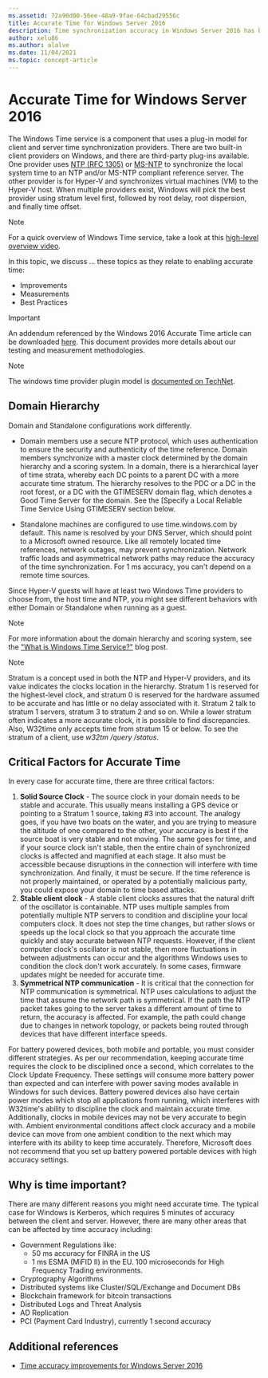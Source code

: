 ```yaml
---
ms.assetid: 72a90d00-56ee-48a9-9fae-64cbad29556c
title: Accurate Time for Windows Server 2016
description: Time synchronization accuracy in Windows Server 2016 has been improved substantially, while maintaining full backwards NTP compatibility with older Windows versions.
author: xelu86
ms.author: alalve
ms.date: 11/04/2021
ms.topic: concept-article
---
```


# Accurate Time for Windows Server 2016

The Windows Time service is a component that uses a plug-in model for client and server time synchronization providers. There are two built-in client providers on Windows, and there are third-party plug-ins available. One provider uses [NTP (RFC 1305)](https://tools.ietf.org/html/rfc1305) or [MS-NTP](/openspecs/windows_protocols/ms-sntp/8106cb73-ab3a-4542-8bc8-784dd32031cc) to synchronize the local system time to an NTP and/or MS-NTP compliant reference server. The other provider is for Hyper-V and synchronizes virtual machines (VM) to the Hyper-V host. When multiple providers exist, Windows will pick the best provider using stratum level first, followed by root delay, root dispersion, and finally time offset.

> [!NOTE]
> For a quick overview of Windows Time service, take a look at this [high-level overview video](https://aka.ms/WS2016TimeVideo).

In this topic, we discuss ... these topics as they relate to enabling accurate time:

- Improvements
- Measurements
- Best Practices

> [!IMPORTANT]
> An addendum referenced by the Windows 2016 Accurate Time article can be downloaded [here](https://windocs.blob.core.windows.net/windocs/WindowsTimeSyncAccuracy_Addendum.pdf). This document provides more details about our testing and measurement methodologies.

> [!NOTE]
> The windows time provider plugin model is [documented on TechNet](/windows/win32/sysinfo/time-provider).

## Domain Hierarchy

Domain and Standalone configurations work differently.

- Domain members use a secure NTP protocol, which uses authentication to ensure the security and authenticity of the time reference. Domain members synchronize with a master clock determined by the domain hierarchy and a scoring system. In a domain, there is a hierarchical layer of time strata, whereby each DC points to a parent DC with a more accurate time stratum. The hierarchy resolves to the PDC or a DC in the root forest, or a DC with the GTIMESERV domain flag, which denotes a Good Time Server for the domain. See the [Specify a Local Reliable Time Service Using GTIMESERV section below.

- Standalone machines are configured to use time.windows.com by default. This name is resolved by your DNS Server, which should point to a Microsoft owned resource. Like all remotely located time references, network outages, may prevent synchronization. Network traffic loads and asymmetrical network paths may reduce the accuracy of the time synchronization. For 1 ms accuracy, you can't depend on a remote time sources.

Since Hyper-V guests will have at least two Windows Time providers to choose from, the host time and NTP, you might see different behaviors with either Domain or Standalone when running as a guest.

> [!NOTE]
> For more information about the domain hierarchy and scoring system, see the ["What is Windows Time Service?"](/archive/blogs/w32time/what-is-windows-time-service) blog post.

> [!NOTE]
> Stratum is a concept used in both the NTP and Hyper-V providers, and its value indicates the clocks location in the hierarchy. Stratum 1 is reserved for the highest-level clock, and stratum 0 is reserved for the hardware assumed to be accurate and has little or no delay associated with it. Stratum 2 talk to stratum 1 servers, stratum 3 to stratum 2 and so on. While a lower stratum often indicates a more accurate clock, it is possible to find discrepancies. Also, W32time only accepts time from stratum 15 or below. To see the stratum of a client, use *w32tm /query /status*.

## Critical Factors for Accurate Time

In every case for accurate time, there are three critical factors:

1. **Solid Source Clock** - The source clock in your domain needs to be stable and accurate. This usually means installing a GPS device or pointing to a Stratum 1 source, taking #3 into account. The analogy goes, if you have two boats on the water, and you are trying to measure the altitude of one compared to the other, your accuracy is best if the source boat is very stable and not moving. The same goes for time, and if your source clock isn't stable, then the entire chain of synchronized clocks is affected and magnified at each stage. It also must be accessible because disruptions in the connection will interfere with time synchronization. And finally, it must be secure. If the time reference is not properly maintained, or operated by a potentially malicious party, you could expose your domain to time based attacks.
2. **Stable client clock** - A stable client clocks assures that the natural drift of the oscillator is containable. NTP uses multiple samples from potentially multiple NTP servers to condition and discipline your local computers clock. It does not step the time changes, but rather slows or speeds up the local clock so that you approach the accurate time quickly and stay accurate between NTP requests. However, if the client computer clock's oscillator is not stable, then more fluctuations in between adjustments can occur and the algorithms Windows uses to condition the clock don't work accurately. In some cases, firmware updates might be needed for accurate time.
3. **Symmetrical NTP communication** - It is critical that the connection for NTP communication is symmetrical. NTP uses calculations to adjust the time that assume the network path is symmetrical. If the path the NTP packet takes going to the server takes a different amount of time to return, the accuracy is affected. For example, the path could change due to changes in network topology, or packets being routed through devices that have different interface speeds.

For battery powered devices, both mobile and portable, you must consider different strategies. As per our recommendation, keeping accurate time requires the clock to be disciplined once a second, which correlates to the Clock Update Frequency. These settings will consume more battery power than expected and can interfere with power saving modes available in Windows for such devices. Battery powered devices also have certain power modes which stop all applications from running, which interferes with W32time's ability to discipline the clock and maintain accurate time. Additionally, clocks in mobile devices may not be very accurate to begin with. Ambient environmental conditions affect clock accuracy and a mobile device can move from one ambient condition to the next which may interfere with its ability to keep time accurately. Therefore, Microsoft does not recommend that you set up battery powered portable devices with high accuracy settings.

## Why is time important?

There are many different reasons you might need accurate time. The typical case for Windows is Kerberos, which requires 5 minutes of accuracy between the client and server. However, there are many other areas that can be affected by time accuracy including:

- Government Regulations like:
    - 50 ms accuracy for FINRA in the US
    - 1 ms ESMA (MiFID II) in the EU. 100 microseconds for High Frequency Trading environments.
- Cryptography Algorithms
- Distributed systems like Cluster/SQL/Exchange and Document DBs
- Blockchain framework for bitcoin transactions
- Distributed Logs and Threat Analysis
- AD Replication
- PCI (Payment Card Industry), currently 1 second accuracy

## Additional references

- [Time accuracy improvements for Windows Server 2016](windows-server-2016-improvements.md)
